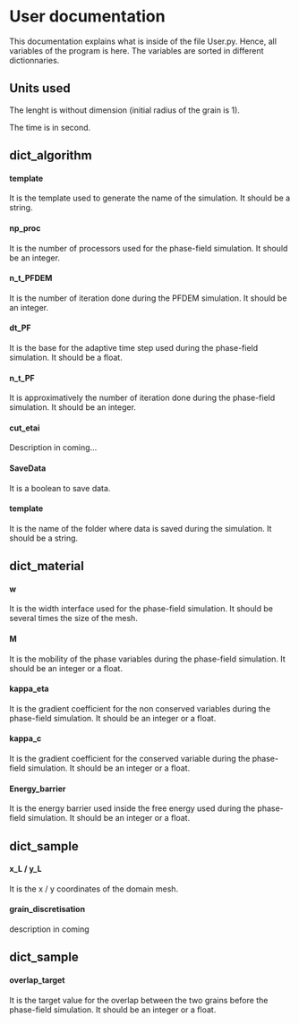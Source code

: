 # User documentation

This documentation explains what is inside of the file User.py. Hence, all variables of the program is here. The variables are sorted in different dictionnaries.

## Units used

The lenght is without dimension (initial radius of the grain is 1).

The time is in second.


## dict_algorithm

#### template
It is the template used to generate the name of the simulation. It should be a string.

#### np_proc
It is the number of processors used for the phase-field simulation. It should be an integer.

#### n_t_PFDEM
It is the number of iteration done during the PFDEM simulation. It should be an integer.

#### dt_PF
It is the base for the adaptive time step used during the phase-field simulation. It should be a float.

#### n_t_PF
It is approximatively the number of iteration done during the phase-field simulation. It should be an integer.

#### cut_etai
Description in coming...

#### SaveData
It is a boolean to save data.

#### template
It is the name of the folder where data is saved during the simulation. It should be a string.

## dict_material

#### w
It is the width interface used for the phase-field simulation. It should be several times the size of the mesh.

#### M
It is the mobility of the phase variables during the phase-field simulation. It should be an integer or a float.

#### kappa_eta
It is the gradient coefficient for the non conserved variables during the phase-field simulation. It should be an integer or a float.

#### kappa_c
It is the gradient coefficient for the conserved variable during the phase-field simulation. It should be an integer or a float.

#### Energy_barrier
It is the energy barrier used inside the free energy used during the phase-field simulation. It should be an integer or a float.

## dict_sample

#### x_L / y_L
It is the x / y coordinates of the domain mesh.

#### grain_discretisation
description in coming

## dict_sample

#### overlap_target
It is the target value for the overlap between the two grains before the phase-field simulation. It should be an integer or a float.
